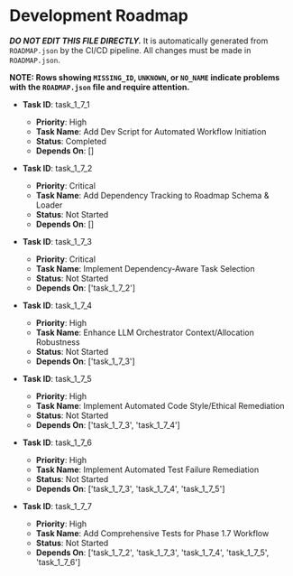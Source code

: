 # Development Roadmap

***DO NOT EDIT THIS FILE DIRECTLY.*** It is automatically generated from `ROADMAP.json` by the CI/CD pipeline. All changes must be made in `ROADMAP.json`.

**NOTE: Rows showing `MISSING_ID`, `UNKNOWN`, or `NO_NAME` indicate problems with the `ROADMAP.json` file and require attention.**

*   **Task ID**: task_1_7_1
    *   **Priority**: High
    *   **Task Name**: Add Dev Script for Automated Workflow Initiation
    *   **Status**: Completed
    *   **Depends On**: []

*   **Task ID**: task_1_7_2
    *   **Priority**: Critical
    *   **Task Name**: Add Dependency Tracking to Roadmap Schema & Loader
    *   **Status**: Not Started
    *   **Depends On**: []

*   **Task ID**: task_1_7_3
    *   **Priority**: Critical
    *   **Task Name**: Implement Dependency-Aware Task Selection
    *   **Status**: Not Started
    *   **Depends On**: ['task_1_7_2']

*   **Task ID**: task_1_7_4
    *   **Priority**: High
    *   **Task Name**: Enhance LLM Orchestrator Context/Allocation Robustness
    *   **Status**: Not Started
    *   **Depends On**: ['task_1_7_3']

*   **Task ID**: task_1_7_5
    *   **Priority**: High
    *   **Task Name**: Implement Automated Code Style/Ethical Remediation
    *   **Status**: Not Started
    *   **Depends On**: ['task_1_7_3', 'task_1_7_4']

*   **Task ID**: task_1_7_6
    *   **Priority**: High
    *   **Task Name**: Implement Automated Test Failure Remediation
    *   **Status**: Not Started
    *   **Depends On**: ['task_1_7_3', 'task_1_7_4', 'task_1_7_5']

*   **Task ID**: task_1_7_7
    *   **Priority**: High
    *   **Task Name**: Add Comprehensive Tests for Phase 1.7 Workflow
    *   **Status**: Not Started
    *   **Depends On**: ['task_1_7_2', 'task_1_7_3', 'task_1_7_4', 'task_1_7_5', 'task_1_7_6']

